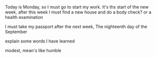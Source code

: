 Today is Monday, so I must go to start my work. It's ths start of the new week, after this week I must find a new house and do a body check? or a health examination

I must take my passport after the next week, The nighteenth day of the September

explain some words I have learned

modest, mean's like humble
